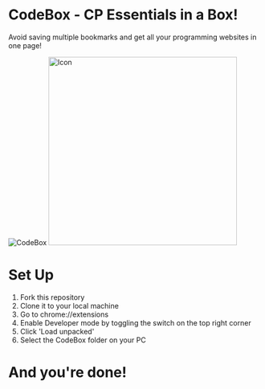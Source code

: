 # CodeBox - CP Essentials in a Box!

Avoid saving multiple bookmarks and get all your programming websites in one page! 

![CodeBox](https://user-images.githubusercontent.com/51206050/115509202-c8f40d00-a29b-11eb-9ecd-5a754aa58da7.png)
<img width="375" alt="Icon" src="https://user-images.githubusercontent.com/51206050/236844415-56438da5-a82c-4baa-bedd-527e16758c35.png">

# Set Up

1. Fork this repository
2. Clone it to your local machine
3. Go to chrome://extensions
4. Enable Developer mode by toggling the switch on the top right corner
5. Click 'Load unpacked'
6. Select the CodeBox folder on your PC

# And you're done!
